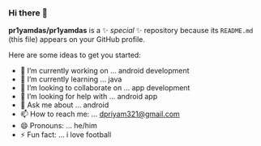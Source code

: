 ### Hi there 👋


**pr1yamdas/pr1yamdas** is a ✨ _special_ ✨ repository because its `README.md` (this file) appears on your GitHub profile.

Here are some ideas to get you started:

- 🔭 I’m currently working on ... android development
- 🌱 I’m currently learning ... java
- 👯 I’m looking to collaborate on ... app development
- 🤔 I’m looking for help with ... android app
- 💬 Ask me about ... android
- 📫 How to reach me: ... dpriyam321@gmail.com
- 😄 Pronouns: ... he/him
- ⚡ Fun fact: ... i love football

